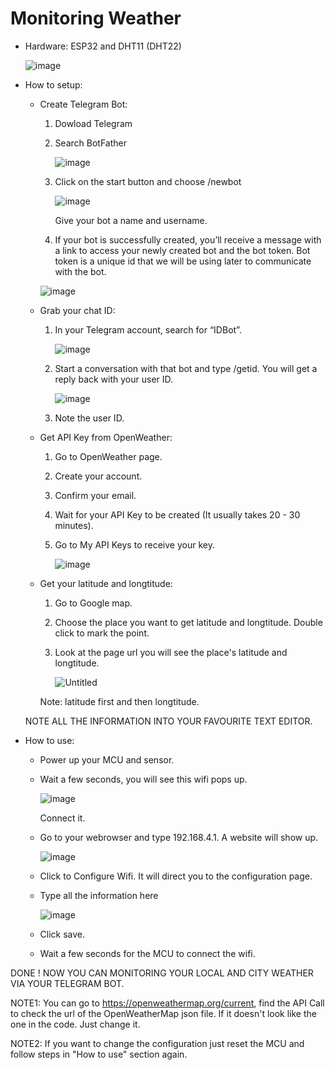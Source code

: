 # Monitoring Weather

- Hardware: ESP32 and DHT11 (DHT22)

  ![image](https://github.com/nhattruong05022003/MonitoringWeather/assets/145974955/a7bee44f-f8f5-4f81-895b-72b26748a8a6)

- How to setup:
  + Create Telegram Bot:
    1. Dowload Telegram
    2. Search BotFather

       ![image](https://github.com/nhattruong05022003/MonitoringWeather/assets/145974955/95c0ce9b-e5bc-4104-b133-30bd2416d9d7)

    3. Click on the start button and choose /newbot

       ![image](https://github.com/nhattruong05022003/MonitoringWeather/assets/145974955/c2fbb69f-a97a-40ea-9020-d5015b8c9dcb)

       Give your bot a name and username.
       
    4. If your bot is successfully created, you’ll receive a message with a link to access your newly created bot and the bot token. Bot token is a unique id that we will be using later to communicate with the bot.

      ![image](https://github.com/nhattruong05022003/MonitoringWeather/assets/145974955/e9cce325-625c-4eaa-8698-ec6cf74d7ad0)
    
  + Grab your chat ID:
    1. In your Telegram account, search for “IDBot”.

       ![image](https://github.com/nhattruong05022003/MonitoringWeather/assets/145974955/0e03d118-3763-4526-bd91-a6dc4b8dfd9d)

    2. Start a conversation with that bot and type /getid. You will get a reply back with your user ID. 

       ![image](https://github.com/nhattruong05022003/MonitoringWeather/assets/145974955/ff702fba-5dc7-4385-afe6-293919362d73)

    3. Note the user ID.
  + Get API Key from OpenWeather:
    1. Go to OpenWeather page.
    2. Create your account.
    3. Confirm your email.
    4. Wait for your API Key to be created (It usually takes 20 - 30 minutes).
    5. Go to My API Keys to receive your key.
       
       ![image](https://github.com/nhattruong05022003/MonitoringWeather/assets/145974955/8d120e5b-4b11-4ce8-b6e3-be096875bdb8)

  + Get your latitude and longtitude:
    1. Go to Google map.
    2. Choose the place you want to get latitude and longtitude. Double click to mark the point.
    3. Look at the page url you will see the place's latitude and longtitude.
   
       ![Untitled](https://github.com/nhattruong05022003/MonitoringWeather/assets/145974955/1edfbacf-ab78-4668-a82a-b962cf3da247)

      Note: latitude first and then longtitude.
    
  NOTE ALL THE INFORMATION INTO YOUR FAVOURITE TEXT EDITOR.
  
- How to use:
  + Power up your MCU and sensor.
  + Wait a few seconds, you will see this wifi pops up.
 
    ![image](https://github.com/nhattruong05022003/MonitoringWeather/assets/145974955/fc0347ee-84fe-4795-90ca-689ef4b74292)

    Connect it.
  + Go to your webrowser and type 192.168.4.1. A website will show up.
 
    ![image](https://github.com/nhattruong05022003/MonitoringWeather/assets/145974955/28509d00-90bb-4094-8825-653c891eda88)

  + Click to Configure Wifi. It will direct you to the configuration page.
    
  + Type all the information here
 
    ![image](https://github.com/nhattruong05022003/MonitoringWeather/assets/145974955/b7177768-8bcd-4d01-919e-3d6135dc2e87)

  + Click save.
  + Wait a few seconds for the MCU to connect the wifi.

DONE ! NOW YOU CAN MONITORING YOUR LOCAL AND CITY WEATHER VIA YOUR TELEGRAM BOT.

NOTE1: You can go to https://openweathermap.org/current, find the API Call to check the url of the OpenWeatherMap json file. If it doesn't look like the one in the code. Just change it.

NOTE2: If you want to change the configuration just reset the MCU and follow steps in "How to use" section again.
